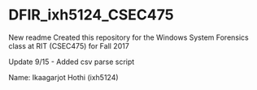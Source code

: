 # DFIR_ixh5124_CSEC475
New readme
Created this repository for the Windows System Forensics class at RIT (CSEC475) for Fall 2017

Update 9/15 - Added csv parse script

Name: Ikaagarjot Hothi (ixh5124)
